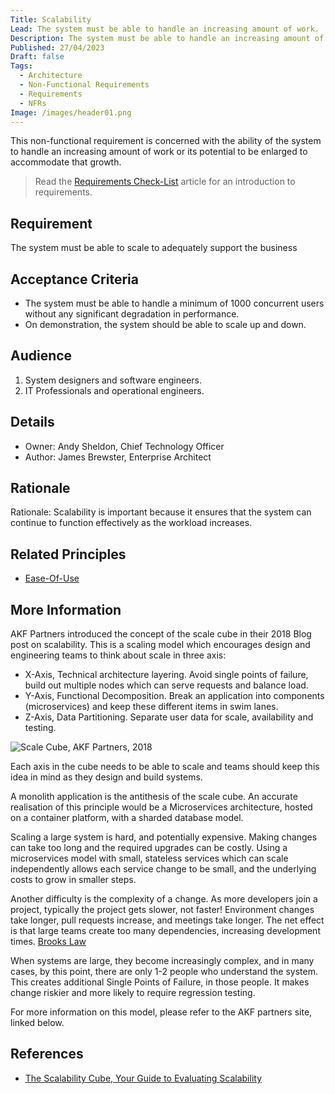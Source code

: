 ```yaml
---
Title: Scalability
Lead: The system must be able to handle an increasing amount of work.
Description: The system must be able to handle an increasing amount of work without any significant degradation in performance.
Published: 27/04/2023
Draft: false
Tags:
  - Architecture
  - Non-Functional Requirements
  - Requirements
  - NFRs
Image: /images/header01.png
---
```


This non-functional requirement is concerned with the ability of the system to handle an increasing amount of work or its potential to be enlarged to accommodate that growth.

> Read the [Requirements Check-List](xref:requirements-checklist) article for an introduction to requirements.

## Requirement

The system must be able to scale to adequately support the business

## Acceptance Criteria

* The system must be able to handle a minimum of 1000 concurrent users without any significant degradation in performance.
* On demonstration, the system should be able to scale up and down.

## Audience

  1. System designers and software engineers.
  2. IT Professionals and operational engineers.

## Details

* Owner: Andy Sheldon, Chief Technology Officer
* Author: James Brewster, Enterprise Architect

## Rationale

Rationale: Scalability is important because it ensures that the system can continue to function effectively as the workload increases.

## Related Principles

* [Ease-Of-Use](xref:ease-of-use)

## More Information

AKF Partners introduced the concept of the scale cube in their 2018 Blog post on scalability. This is a scaling model which encourages design and engineering teams to think about scale in three axis:

* X-Axis, Technical architecture layering. Avoid single points of failure, build out multiple nodes which can serve requests and balance load.
* Y-Axis, Functional Decomposition. Break an application into components (microservices) and keep these different items in swim lanes.
* Z-Axis, Data Partitioning. Separate user data for scale, availability and testing.

![Scale Cube, AKF Partners, 2018](/images/Scale_Cube.png)

Each axis in the cube needs to be able to scale and teams should keep this idea in mind as they design and build systems.

A monolith application is the antithesis of the scale cube. An accurate realisation of this principle would be a Microservices architecture, hosted on a container platform, with a sharded database model.

Scaling a large system is hard, and potentially expensive. Making changes can take too long and the required upgrades can be costly. Using a microservices model with small, stateless services which can scale independently allows each service change to be small, and the underlying costs to grow in smaller steps.

Another difficulty is the complexity of a change. As more developers join a project, typically the project gets slower, not faster! Environment changes take longer, pull requests increase, and meetings take longer. The net effect is that large teams create too many dependencies, increasing development times. [Brooks Law](https://en.wikipedia.org/wiki/Brooks%27s_law)

When systems are large, they become increasingly complex, and in many cases, by this point, there are only 1-2 people who understand the system. This creates additional Single Points of Failure, in those people. It makes change riskier and more likely to require regression testing.

For more information on this model, please refer to the AKF partners site, linked below.

## References

* [The Scalability Cube, Your Guide to Evaluating Scalability][def2]

[def2]: https://akfpartners.com/growth-blog/the-scalability-cube-your-guide-to-evaluating-scalability
